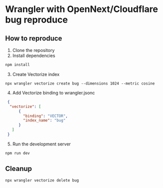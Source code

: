 # Wrangler with OpenNext/Cloudflare bug reproduce

## How to reproduce

1. Clone the repository
2. Install dependencies

```bash
npm install
```

3. Create Vectorize index

```
npx wrangler vectorize create bug --dimensions 1024 --metric cosine
```

4. Add Vectorize binding to wrangler.jsonc

```json
 {
  "vectorize": [
      {
        "binding": "VECTOR",
        "index_name": "bug"
      }
   ]
 }
```

5. Run the development server

```bash
npm run dev
```

## Cleanup

```bash
npx wrangler vectorize delete bug
```
